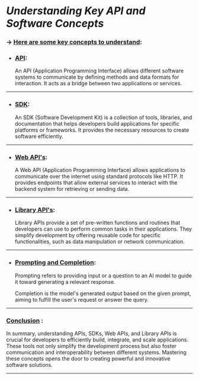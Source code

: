 # _*Understanding Key API and Software Concepts*_

### -> <u>Here are some key concepts to understand</u>:

- ### <u>**API**</u>:

  An API (Application Programming Interface) allows different software systems to communicate by defining methods and data formats for interaction. It acts as a bridge between two applications or services.

---

- ### <u>**SDK**</u>:
  An SDK (Software Development Kit) is a collection of tools, libraries, and documentation that helps developers build applications for specific platforms or frameworks. It provides the necessary resources to create software efficiently.

---

- ### <u>**Web API's**</u>:
  A Web API (Application Programming Interface) allows applications to communicate over the internet using standard protocols like HTTP. It provides endpoints that allow external services to interact with the backend system for retrieving or sending data.

---

- ### <u>**Library API's**</u>:
  Library APIs provide a set of pre-written functions and routines that developers can use to perform common tasks in their applications. They simplify development by offering reusable code for specific functionalities, such as data manipulation or network communication.

---

- ### <u>**Prompting and Completion**</u>:

  Prompting refers to providing input or a question to an AI model to guide it toward generating a relevant response.

  Completion is the model's generated output based on the given prompt, aiming to fulfill the user's request or answer the query.

---

### <u>Conclusion</u> :

In summary, understanding APIs, SDKs, Web APIs, and Library APIs is crucial for developers to efficiently build, integrate, and scale applications. These tools not only simplify the development process but also foster communication and interoperability between different systems. Mastering these concepts opens the door to creating powerful and innovative software solutions.

---
